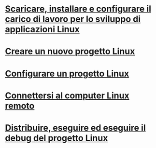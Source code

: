 # [Scaricare, installare e configurare il carico di lavoro per lo sviluppo di applicazioni Linux](download-install-and-setup-the-linux-development-workload.md)
# [Creare un nuovo progetto Linux](create-a-new-linux-project.md)
# [Configurare un progetto Linux](configure-a-linux-project.md)
# [Connettersi al computer Linux remoto](connect-to-your-remote-linux-computer.md)
# [Distribuire, eseguire ed eseguire il debug del progetto Linux](deploy-run-and-debug-your-linux-project.md)